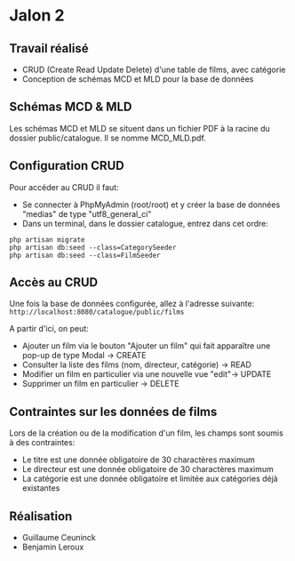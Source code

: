 # Jalon 2
## Travail réalisé
- CRUD (Create Read Update Delete) d'une table de films, avec catégorie
- Conception de schémas MCD et MLD pour la base de données

## Schémas MCD & MLD
Les schémas MCD et MLD se situent dans un fichier PDF à la racine du dossier public/catalogue. Il se nomme MCD_MLD.pdf.

## Configuration CRUD
Pour accéder au CRUD il faut:
- Se connecter à PhpMyAdmin (root/root) et y créer la base de données "medias" de type "utf8_general_ci"
- Dans un terminal, dans le dossier catalogue, entrez dans cet ordre:
```
php artisan migrate
php artisan db:seed --class=CategorySeeder
php artisan db:seed --class=FilmSeeder
```

## Accès au CRUD
Une fois la base de données configurée, allez à l'adresse suivante:
`http://localhost:8080/catalogue/public/films`

A partir d'ici, on peut:
- Ajouter un film via le bouton "Ajouter un film" qui fait apparaître une pop-up de type Modal -> CREATE
- Consulter la liste des films (nom, directeur, catégorie) -> READ
- Modifier un film en particulier via une nouvelle vue "edit"-> UPDATE
- Supprimer un film en particulier -> DELETE

## Contraintes sur les données de films
Lors de la création ou de la modification d'un film, les champs sont soumis à des contraintes: 
- Le titre est une donnée obligatoire de 30 charactères maximum
- Le directeur est une donnée obligatoire de 30 charactères maximum
- La catégorie est une donnée obligatoire et limitée aux catégories déjà existantes

## Réalisation
- Guillaume Ceuninck
- Benjamin Leroux